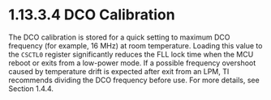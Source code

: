# 1.13.3.4 DCO Calibration

The DCO calibration is stored for a quick setting to maximum DCO frequency (for example, 16 MHz) at room temperature.
Loading this value to the `CSCTL0` register significantly reduces the FLL lock time when the MCU reboot or exits from a
low-power mode. If a possible frequency overshoot caused by temperature drift is expected after exit from an LPM, TI
recommends dividing the DCO frequency before use. For more details, see Section 1.4.4.
